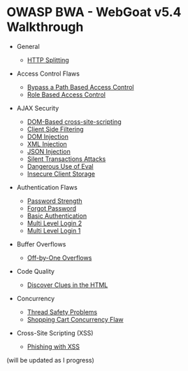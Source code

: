 # OWASP BWA - WebGoat v5.4 Walkthrough

* General
  
  - [HTTP Splitting](/WebGoat/General.md)

* Access Control Flaws
  
  - [Bypass a Path Based Access Control](/WebGoat/Access_control_flaws.md)
  - [Role Based Access Control](/WebGoat/Access_control_flaws.md)

* AJAX Security
  
  - [DOM-Based cross-site-scripting](/WebGoat/AJAX_security.md)
  - [Client Side Filtering](/WebGoat/AJAX_security.md)
  - [DOM Injection](/WebGoat/AJAX_security.md)
  - [XML Injection](/WebGoat/AJAX_security.md)
  - [JSON Injection](/WebGoat/AJAX_security.md)
  - [Silent Transactions Attacks](/WebGoat/AJAX_security.md)
  - [Dangerous Use of Eval](/WebGoat/AJAX_security.md)
  - [Insecure Client Storage](/WebGoat/AJAX_security.md)

* Authentication Flaws
  
  - [Password Strength](/WebGoat/Authentication_flaws.md)
  - [Forgot Password](/WebGoat/Authentication_flaws.md)
  - [Basic Authentication](/WebGoat/Authentication_flaws.md)
  - [Multi Level Login 2](/WebGoat/Authentication_flaws.md)
  - [Multi Level Login 1](/WebGoat/Authentication_flaws.md)
- Buffer Overflows
  
  - [Off-by-One Overflows](/WebGoat/Buffer_overflows.md)

- Code Quality
  
  - [Discover Clues in the HTML](/WebGoat/code-quality.md)

- Concurrency
  
  - [Thread Safety Problems](/WebGoat/concurrency.md)
  - [Shopping Cart Concurrency Flaw](/WebGoat/concurrency.md)
- Cross-Site Scripting (XSS)
  - [Phishing with XSS](/WebGoat/cross-site-scripting.md)

(will be updated as I progress)
